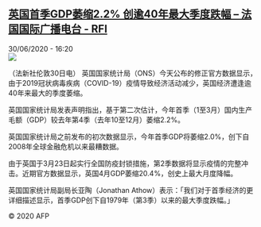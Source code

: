 <!--1593532504000-->
[英国首季GDP萎缩2.2% 创逾40年最大季度跌幅 – 法国国际广播电台 - RFI](http://www.rfi.fr//cn/contenu/20200630-%E8%8B%B1%E5%9B%BD%E9%A6%96%E5%AD%A3gdp%E8%90%8E%E7%BC%A922-%E5%88%9B%E9%80%BE40%E5%B9%B4%E6%9C%80%E5%A4%A7%E5%AD%A3%E5%BA%A6%E8%B7%8C%E5%B9%85)
------

<div>30/06/2020 - 16:20</div><img src="https://s.rfi.fr/media/display/9f72b144-bae2-11ea-91fc-005056bff430/w:310/p:16x9/eco0008b.200630222004.jpg"><div class="t-content__body u-clearfix"><div class="m-interstitial"></div><p>（法新社伦敦30日电）    英国国家统计局（ONS）今天公布的修正官方数据显示，由于2019冠状病毒疾病（COVID-19）疫情导致经济活动减少，英国经济遭逢逾40年来最大的季度萎缩。</p><p>    英国国家统计局发表声明指出，基于第二次估计，今年首季（1至3月）国内生产毛额（GDP）较去年第4季（去年10至12月）萎缩2.2%。</p><p>    英国国家统计局之前发布的初次数据显示，今年首季GDP将萎缩2.0%，创下自2008年全球金融危机以来最糟数据。</p><p>    由于英国于3月23日起实行全国防疫封锁措施，第2季数据将显示疫情的完整冲击。近期官方数据显示，英国4月GDP萎缩20.4%，创史上最大月度降幅。</p><p>    英国国家统计局副局长亚陶（Jonathan Athow）表示：「我们对于首季经济的更详细描述显示，首季GDP创下自1979年（第3季）以来的最大季度跌幅。」</p><p class="t-copyright">© 2020 AFP</p>        </div>
